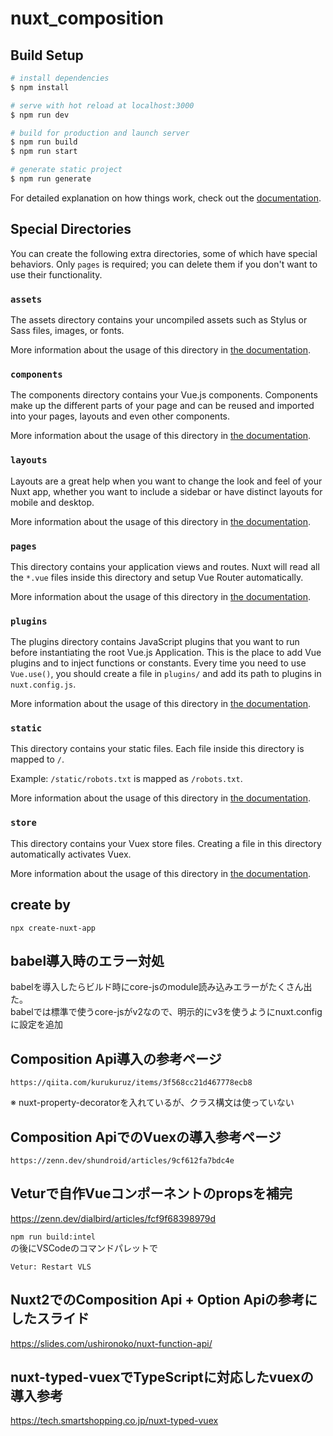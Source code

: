 # nuxt_composition

## Build Setup

```bash
# install dependencies
$ npm install

# serve with hot reload at localhost:3000
$ npm run dev

# build for production and launch server
$ npm run build
$ npm run start

# generate static project
$ npm run generate
```

For detailed explanation on how things work, check out the [documentation](https://nuxtjs.org).

## Special Directories

You can create the following extra directories, some of which have special behaviors. Only `pages` is required; you can delete them if you don't want to use their functionality.

### `assets`

The assets directory contains your uncompiled assets such as Stylus or Sass files, images, or fonts.

More information about the usage of this directory in [the documentation](https://nuxtjs.org/docs/2.x/directory-structure/assets).

### `components`

The components directory contains your Vue.js components. Components make up the different parts of your page and can be reused and imported into your pages, layouts and even other components.

More information about the usage of this directory in [the documentation](https://nuxtjs.org/docs/2.x/directory-structure/components).

### `layouts`

Layouts are a great help when you want to change the look and feel of your Nuxt app, whether you want to include a sidebar or have distinct layouts for mobile and desktop.

More information about the usage of this directory in [the documentation](https://nuxtjs.org/docs/2.x/directory-structure/layouts).

### `pages`

This directory contains your application views and routes. Nuxt will read all the `*.vue` files inside this directory and setup Vue Router automatically.

More information about the usage of this directory in [the documentation](https://nuxtjs.org/docs/2.x/get-started/routing).

### `plugins`

The plugins directory contains JavaScript plugins that you want to run before instantiating the root Vue.js Application. This is the place to add Vue plugins and to inject functions or constants. Every time you need to use `Vue.use()`, you should create a file in `plugins/` and add its path to plugins in `nuxt.config.js`.

More information about the usage of this directory in [the documentation](https://nuxtjs.org/docs/2.x/directory-structure/plugins).

### `static`

This directory contains your static files. Each file inside this directory is mapped to `/`.

Example: `/static/robots.txt` is mapped as `/robots.txt`.

More information about the usage of this directory in [the documentation](https://nuxtjs.org/docs/2.x/directory-structure/static).

### `store`

This directory contains your Vuex store files. Creating a file in this directory automatically activates Vuex.

More information about the usage of this directory in [the documentation](https://nuxtjs.org/docs/2.x/directory-structure/store).


## create by

```
npx create-nuxt-app
```

## babel導入時のエラー対処

babelを導入したらビルド時にcore-jsのmodule読み込みエラーがたくさん出た。  
babelでは標準で使うcore-jsがv2なので、明示的にv3を使うようにnuxt.configに設定を追加

## Composition Api導入の参考ページ

```https://qiita.com/kurukuruz/items/3f568cc21d467778ecb8```

※ nuxt-property-decoratorを入れているが、クラス構文は使っていない

## Composition ApiでのVuexの導入参考ページ

```https://zenn.dev/shundroid/articles/9cf612fa7bdc4e```

## Veturで自作Vueコンポーネントのpropsを補完

https://zenn.dev/dialbird/articles/fcf9f68398979d

```npm run build:intel```  
の後にVSCodeのコマンドパレットで  

```Vetur: Restart VLS```

## Nuxt2でのComposition Api + Option Apiの参考にしたスライド

https://slides.com/ushironoko/nuxt-function-api/

## nuxt-typed-vuexでTypeScriptに対応したvuexの導入参考

https://tech.smartshopping.co.jp/nuxt-typed-vuex
